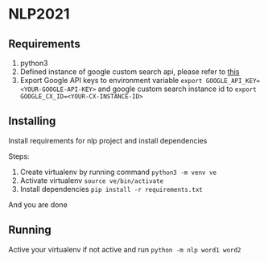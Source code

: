 # NLP2021

## Requirements

1. python3
2. Defined instance of google custom search api, please refer to [this](https://stackoverflow.com/questions/4082966/what-are-the-alternatives-now-that-the-google-web-search-api-has-been-deprecated)
3. Export Google API keys to environment variable `export GOOGLE_API_KEY=<YOUR-GOOGLE-API-KEY>` and google custom search instance id to `export GOOGLE_CX_ID=<YOUR-CX-INSTANCE-ID>`

## Installing

Install requirements for nlp project and install dependencies

Steps:

1. Create virtualenv by running command `python3 -m venv ve`
2. Activate virtualenv `source ve/bin/activate`
3. Install dependencies `pip install -r requirements.txt`

And you are done


## Running

Active your virtualenv if not active and run `python -m nlp word1 word2`
